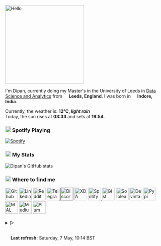 <p><img alt="Hello" width="250px" src="https://i.imgur.com/Fihbexl.gif" /></p>
<p>
    <codersrank-skills-chart username="themagicalmammal"></codersrank-skills-chart>
    I&#39;m Dipan, currently doing my Master&#39;s in the University of Leeds in
    <a href="https://courses.leeds.ac.uk/i071/data-science-and-analytics-msc">Data Science and Analytics</a>
    from <img src="https://i.imgur.com/DPngeUJ.png" width="13" /> <b>Leeds, England</b>. I was born in <img src="https://i.imgur.com/DzzzpBo.png" width="13" /> <b>Indore, India</b>.
</p>
<p>
    Currently, the weather is: <b> 12°C, <i>light rain</i></b><br />
    Today, the sun rises at <b>03:33</b> and sets at <b>19:54</b>.
</p>
<h3><img src="https://i.imgur.com/aSVPWXc.png" width="18" /> Spotify Playing</h3>
<a href="https://open.spotify.com/user/88h9x52o4rver6y7ka9upj5a6"><img src="https://spotify-pw0mefqpu-spotifydipan.vercel.app/api/spotify" alt="Spotify" /></a>
<h3><img src="https://i.imgur.com/84QPnNl.png" width="18" /> My Stats</h3>
<img src="https://github-readme-stats-bay-ten-48.vercel.app/api?username=themagicalmammal&amp;include_all_commits=true&amp;bg_color=30,e96443,904e95&amp;title_color=fff&amp;text_color=fff" alt="Dipan&#39;s GitHub stats" />
<h3><img src="https://i.imgur.com/yQHTmCW.png" width="18" /> Where to find me</h3>
<a href="https://github.com/themagicalmammal/"> <img alt="Github" width="40px" src="https://i.imgur.com/RjscN2M.png" /></a>
<a href="https://uk.linkedin.com/in/themagicalmammal/"> <img alt="Linkedin" width="40px" src="https://i.imgur.com/Hp2w5wM.png" /></a>
<a href="https://www.reddit.com/user/themagicalmammal/"> <img alt="Reddit" width="40px" src="https://i.imgur.com/E8vTLyb.png" /></a>
<a href="https://telegram.im/@themagicalmammal"> <img alt="Telegram" width="40px" src="https://i.imgur.com/8uCq4fi.png" /> </a>
<a href=""> <img alt="Discord" width="40px" src="https://i.imgur.com/allk32s.png" /></a>
<a href="https://forum.xda-developers.com/m/themagicalmammal.9670192/"> <img alt="XDA" width="40px" src="https://i.imgur.com/ZkDQREa.png" /></a>
<a href="https://open.spotify.com/user/88h9x52o4rver6y7ka9upj5a6?si=i5kyqZQOQmOu_NRn-T7FQw&nd=1"> <img alt="Spotify" width="40px" src="https://i.imgur.com/TuGJlcZ.png" /> </a>
<a href="https://gist.github.com/themagicalmammal/"> <img alt="Gist" width="40px" src="https://i.imgur.com/6w4HNmL.png" /></a>
<a href="https://www.sololearn.com/profile/4562055"> <img alt="Sololearn" width="40px" src="https://i.imgur.com/6mnh2V5.png" /></a>
<a href="https://www.deviantart.com/themagicalmammal"> <img alt="Devintart" width="40px" src="https://i.imgur.com/YWUKoPE.png" /></a>
<a href="https://pypi.org/user/themagicalmammal/"> <img alt="Pypi" width="40px" src="https://i.imgur.com/901ps8h.png" /></a>
<a href="https://myanimelist.net/profile/themagicalmammal"> <img alt="MAL" width="40px" src="https://i.imgur.com/TnZcuA4.png" /></a>
<a href="https://medium.com/@d19cyber"> <img alt="Medium" width="40px" src="https://i.imgur.com/HvRIk6L.png" /></a>
<a href="https://secure.plum.io/p/2Ui2Qr0KSS7QP04pEq_-BQ"> <img alt="Plum" width="40px" src="https://i.imgur.com/PNhxaKM.png" /></a>
<br />
<br />
<details>
    <summary> &#9655;</summary>
    <h3><img src="https://i.imgur.com/fYbz1Tu.gif" width="17" /> Activity Graph</h3>
    <img alt="Activity" width="547px" src="https://activity-graph.herokuapp.com/graph?username=themagicalmammal&theme=xcode&custom_title=Activity%20Graph&hide_border=true" />
    <br />
    <br />
    <details>
        <summary> &#9655;</summary>
        <h3><img src="https://i.imgur.com/x8tsLuE.png" width="18" /> Trophies</h3>
        <img src="https://github-profile-trophy.vercel.app/?username=themagicalmammal&amp;theme=juicyfresh&amp;row=1&amp;column=5" alt="trophy" />
        <br />
        <br />
        <details>
            <summary> &#9655;</summary>
            <h3><img src="https://i.imgur.com/xGG5c7N.png" width="18" /> QR Code</h3>
            <img alt="QRCode" width="200px" src="https://i.imgur.com/DSHPHdq.png" />
            <details>
                <summary> &#9655;</summary>
                <h3><img src="https://i.imgur.com/1mimHIo.png" width="18" /> Credits</h3>
                <ol>
                    <li><img src="https://cdn-icons-png.flaticon.com/128/197/197484.png" width="13" /> <a href="https://github.com/sourajitk">Sourajit Karmakar</a></li>
                    <li><img src="https://cdn-icons-png.flaticon.com/128/197/197564.png" width="13" /> <a href="https://github.com/thmsgbrt">Thomas Guibert</a></li>
                    <li><img src="https://cdn-icons-png.flaticon.com/512/3909/3909444.png" width="13" /> <a href="https://github.com/Prince-Shivaram">Siv Ram Shastri Jonnalagadda</a></li>
                    <li><img src="https://cdn-icons-png.flaticon.com/512/3909/3909444.png" width="13" /> <a href="https://github.com/anuraghazra">Anurag Hazra</a></li>
                    <li><img src="https://cdn-icons-png.flaticon.com/128/197/197559.png" width="13" /> <a href="https://github.com/owl4ce">Harry</a></li>
                    <li><img src="https://cdn-icons-png.flaticon.com/128/197/197484.png" width="13" /> <a href="https://github.com/ryanlanciaux">Ryan Lanciaux</a></li>
                </ol>
                <details>
                    <summary> &#9655;</summary>
                    <h3><img src="https://i.imgur.com/XJ0hI8P.png" width="18" /> Visitor</h3>
                    <img src="https://profile-counter.glitch.me/themagicalmammal/count.svg" /> <br />
                </details>
            </details>
        </details>
    </details>
</details>
<br />
<p> <img src="https://i.imgur.com/JgaEjcz.png" width="13" /> <b>Last refresh:</b> Saturday, 7 May, 10:14 BST</p>
